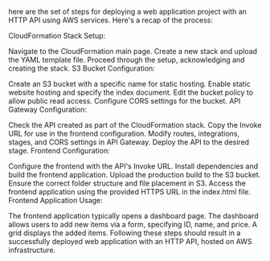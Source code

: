 here are the set of steps for deploying a web application project with an HTTP API using AWS services. Here's a recap of the process:

CloudFormation Stack Setup:

Navigate to the CloudFormation main page.
Create a new stack and upload the YAML template file.
Proceed through the setup, acknowledging and creating the stack.
S3 Bucket Configuration:

Create an S3 bucket with a specific name for static hosting.
Enable static website hosting and specify the index document.
Edit the bucket policy to allow public read access.
Configure CORS settings for the bucket.
API Gateway Configuration:

Check the API created as part of the CloudFormation stack.
Copy the Invoke URL for use in the frontend configuration.
Modify routes, integrations, stages, and CORS settings in API Gateway.
Deploy the API to the desired stage.
Frontend Configuration:

Configure the frontend with the API's Invoke URL.
Install dependencies and build the frontend application.
Upload the production build to the S3 bucket.
Ensure the correct folder structure and file placement in S3.
Access the frontend application using the provided HTTPS URL in the index.html file.
Frontend Application Usage:

The frontend application typically opens a dashboard page.
The dashboard allows users to add new items via a form, specifying ID, name, and price.
A grid displays the added items.
Following these steps should result in a successfully deployed web application with an HTTP API, hosted on AWS infrastructure.






